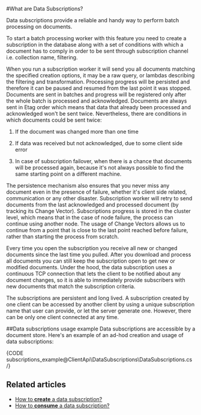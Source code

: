 ﻿#What are Data Subscriptions?

Data subscriptions provide a reliable and handy way to perform batch processing on documents.

To start a batch processing worker with this feature you need to create a subscription in the database along with a set of conditions with which a document has to comply in order to be sent through subscription channel i.e. collection name, filtering.

When you run a subscription worker it will send you all documents matching the specified creation options, it may be a raw query, or lambdas describing the filtering and transformation. Processing progress will be persisted and therefore it can be paused and resumed from the last point it was stopped. Documents are sent in batches and progress will be registered only after the whole batch is processed and acknowledged. Documents are always sent in Etag order which means that data that already been processed and acknowledged won't be sent twice. Nevertheless, there are conditions in which documents could be sent twice: 

1. If the document was changed more than one time

2. If data was received but not acknowledged, due to some client side error

3. In case of subscription failover, when there is a chance that documents will be processed again, because it's not always possible to find the same starting point on a different machine.

The persistence mechanism also ensures that you never miss any document even in the presence of failure, whether it's client side related, communication or any other disaster. Subscription worker will retry to send documents from the last acknowledged and processed document (by tracking its Change Vector). Subscriptions progress is stored in the cluster level, which means that in the case of node failure, the process can continue using another node. The usage of Change Vectors allows us to continue from a point that is close to the last point reached before failure, rather than starting the process from scratch.

Every time you open the subscription you receive all new or changed documents since the last time you pulled. After you download and process all documents you can still keep the subscription open to get new or modified documents. Under the hood, the data subscription uses a continuous TCP connection that lets the client to be notified about any document changes, so it is able to immediately provide subscribers with new documents that match the subscription criteria.

The subscriptions are persistent and long lived. A subscription created by one client can be accessed by another client by using a unique subscription name that user can provide, or let the server generate one. However, there can be only one client connected at any time. 

##Data subscriptions usage example
Data subscriptions are accessible by a document store. Here's an example of an ad-hod creation and usage of data subscriptions:

{CODE subscriptions_example@ClientApi\DataSubscriptions\DataSubscriptions.cs /}


## Related articles

- [How to **create** a data subscription?](../../client-api/data-subscriptions/how-to-create-data-subscription)
- [How to **consume** a data subscription?](../../client-api/data-subscriptions/how-to-consume-data-subscription)
